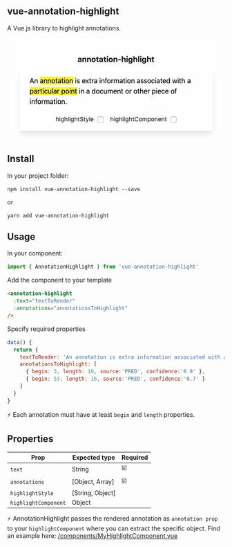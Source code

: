 ## vue-annotation-highlight
A Vue.js library to highlight annotations.

<p align="center">
  <img src="./src/assets/css/annotation_capture.gif">
</p>

## Install
In your project folder: 
```
npm install vue-annotation-highlight --save
```
or 
```
yarn add vue-annotation-highlight
```

## Usage 
In your component: 
```javascript
import { AnnotationHighlight } from 'vue-annotation-highlight'
```
Add the component to your template
```html
<annotation-highlight 
  :text="textToRender" 
  :annotations="annotationsToHighlight"
/>
```
Specify required properties
```javascript
data() {
  return {
    textToRender: 'An annotation is extra information associated with a particular point in a document or other piece of information.',
    annotationsToHighlight: [
      { begin: 3, length: 10, source:'PRED', confidence:'0.9' },
      { begin: 53, length: 16, source:'PRED', confidence:'0.7' }
    ]
  }
}
```

⚡️ Each annotation must have at least `begin` and `length` properties.

## Properties 

| Prop  | Expected type | Required | 
| ------------- | ------------- | ------------- |
| `text`  | String  | ☑️ |
| `annotations` | [Object, Array] | ☑️ | 
| `highlightStyle`  | [String, Object]  | 
| `highlightComponent`  | Object  | 

⚡ AnnotationHighlight passes the rendered annotation as `annotation prop` to your `highlightComponent` where you can extract the specific object. Find an example here:  [/components/MyHighlightComponent.vue](https://github.com/wkrl/vue-annotation-highlight/blob/master/src/components/MyHighlightComponent.vue)

